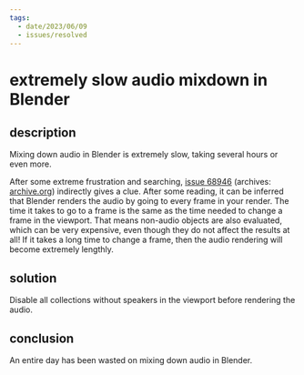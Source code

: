 ```yaml
---
tags:
  - date/2023/06/09
  - issues/resolved
---
```


# extremely slow audio mixdown in Blender

## description

Mixing down audio in Blender is extremely slow, taking several hours or even more.

After some extreme frustration and searching, [issue 68946](https://projects.blender.org/blender/blender/issues/68946) (archives: [archive.org](https://web.archive.org/web/20230610051004/https://projects.blender.org/blender/blender/issues/68946)) indirectly gives a clue. After some reading, it can be inferred that Blender renders the audio by going to every frame in your render. The time it takes to go to a frame is the same as the time needed to change a frame in the viewport. That means non-audio objects are also evaluated, which can be very expensive, even though they do not affect the results at all! If it takes a long time to change a frame, then the audio rendering will become extremely lengthly.

## solution

Disable all collections without speakers in the viewport before rendering the audio.

## conclusion

An entire day has been wasted on mixing down audio in Blender.
